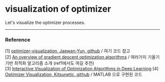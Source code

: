 # visualization of optimizer
Let's visualize the optimizer processes.




***
### Reference 
[1] [optimizer-visualization, Jaewan-Yun, github](https://github.com/Jaewan-Yun/optimizer-visualization) / 여기 코드 참고 <br/>
[2] [An overview of gradient descent optimization algorithms](https://ruder.io/optimizing-gradient-descent/) / 여러가지 기울기 기반 최적화 알고리즘 소개 (ref1에서도 여길 추천) <br/>
[3] [Interactive Visualization of Optimization Algorithms in Deep Learning](https://emiliendupont.github.io/2018/01/24/optimization-visualization/)
[4] [Optimizer Visualization, Kitsunetic, github](https://github.com/Kitsunetic/Optimizer-Visualization) / MATLAB 으로 구현된 코드 
